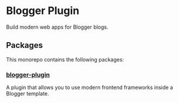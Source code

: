 # Blogger Plugin

Build modern web apps for Blogger blogs.

## Packages

This monorepo contains the following packages:

### [blogger-plugin](./packages/blogger-plugin/README.md)

A plugin that allows you to use modern frontend frameworks inside a Blogger template.
